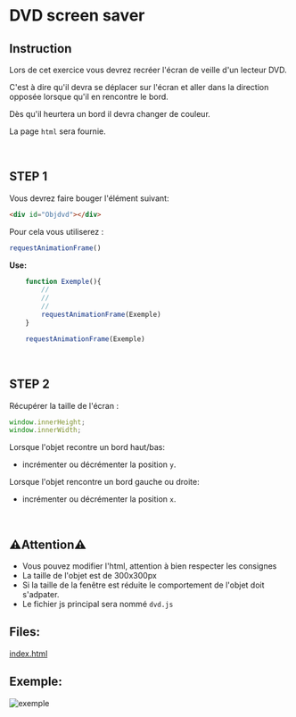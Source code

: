 # DVD screen saver


## Instruction


Lors de cet exercice vous devrez recréer l'écran de veille d'un lecteur DVD.

C'est à dire qu'il devra se déplacer sur l'écran et aller dans la direction opposée lorsque qu'il en rencontre le bord.

Dès qu'il heurtera un bord il devra changer de couleur.

La page `html` sera fournie.

<br>

## STEP 1

Vous devrez faire bouger l'élément suivant:
```html
<div id="Objdvd"></div>
```

Pour cela vous utiliserez :
```js
requestAnimationFrame()
```

__Use:__
```js
    function Exemple(){
        //
        //
        //
        requestAnimationFrame(Exemple)
    }

    requestAnimationFrame(Exemple)
```

<br>

## STEP 2

Récupérer la taille de l'écran :
```js
window.innerHeight;
window.innerWidth;
```

Lorsque l'objet recontre un bord haut/bas:
* incrémenter ou décrémenter la position ``y``.

Lorsque l'objet rencontre un bord gauche ou droite:

* incrémenter ou décrémenter la position ``x``.

<br>

## ⚠️Attention⚠️


* Vous pouvez modifier l'html, attention à bien respecter les consignes
* La taille de l'objet est de 300x300px
* Si la taille de la fenêtre est réduite le comportement de l'objet doit s'adpater.
* Le fichier js principal sera nommé ``dvd.js``





## Files:

[index.html](https://github.com/Lyon-Ynov-Campus/YTrack/blob/master/subjects/exo-exam-challenge-js/dvd/dvd.html)


## Exemple:
![exemple](https://i.imgur.com/ejk0zmg.gif)